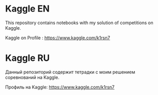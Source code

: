 # Kaggle EN

This repository contains notebooks with my solution of competitions on Kaggle.

Kaggle on Profile : https://www.kaggle.com/k1rsn7

# Kaggle RU

Данный репозиторий содержит тетрадки с моим решением соревнований на Kaggle.

Профиль на Kaggle: https://www.kaggle.com/k1rsn7
